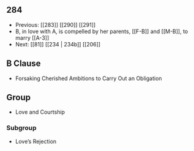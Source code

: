 ## 284
- Previous: [[283]] [[290]] [[291]] 
- B, in love with A, is compelled by her parents, [[F-B]] and [[M-B]], to marry [[A-3]]
- Next: [[81]] [[234 | 234b]] [[206]] 

## B Clause
- Forsaking Cherished Ambitions to Carry Out an Obligation

## Group
- Love and Courtship

### Subgroup
- Love’s Rejection

